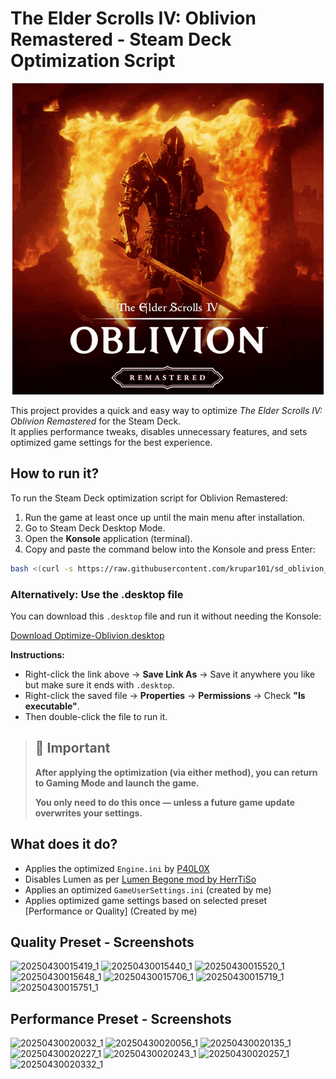 # The Elder Scrolls IV: Oblivion Remastered - Steam Deck Optimization Script

<p align="center">
  <img src="https://github.com/krupar101/sd_oblivion_remaster_scripts/blob/main/oblivion-remastered.gif" alt="Folondeck" />
</p>

This project provides a quick and easy way to optimize *The Elder Scrolls IV: Oblivion Remastered* for the Steam Deck.  
It applies performance tweaks, disables unnecessary features, and sets optimized game settings for the best experience.

## How to run it?

To run the Steam Deck optimization script for Oblivion Remastered:

1. Run the game at least once up until the main menu after installation.
2. Go to Steam Deck Desktop Mode.
3. Open the **Konsole** application (terminal).
4. Copy and paste the command below into the Konsole and press Enter:

```bash
bash <(curl -s https://raw.githubusercontent.com/krupar101/sd_oblivion_remaster_scripts/refs/heads/main/optimize_oblivion_remastered_for_steam_deck.sh)
```

### Alternatively: Use the .desktop file

You can download this `.desktop` file and run it without needing the Konsole:

[Download Optimize-Oblivion.desktop](https://raw.githubusercontent.com/krupar101/sd_oblivion_remaster_scripts/refs/heads/main/Optimize-Oblivion.desktop)

**Instructions:**
- Right-click the link above → **Save Link As** → Save it anywhere you like but make sure it ends with `.desktop`.
- Right-click the saved file → **Properties** → **Permissions** → Check **"Is executable"**.
- Then double-click the file to run it.

> ## 📢 Important
> 
> **After applying the optimization (via either method), you can return to Gaming Mode and launch the game.**
> 
> **You only need to do this once — unless a future game update overwrites your settings.**

## What does it do?

- Applies the optimized `Engine.ini` by [P40L0X](https://www.nexusmods.com/oblivionremastered/mods/35)
- Disables Lumen as per [Lumen Begone mod by HerrTiSo](https://www.nexusmods.com/oblivionremastered/mods/183)
- Applies an optimized `GameUserSettings.ini` (created by me)
- Applies optimized game settings based on selected preset [Performance or Quality] (Created by me)

## Quality Preset - Screenshots

![20250430015419_1](https://github.com/user-attachments/assets/cca66223-21b7-4077-ae07-aa11ed5d6247)
![20250430015440_1](https://github.com/user-attachments/assets/7864882a-475a-4107-bbb9-673460f7850d)
![20250430015520_1](https://github.com/user-attachments/assets/eef56c12-3097-49dc-9ba1-5c9189bf4ad6)
![20250430015648_1](https://github.com/user-attachments/assets/970a1053-ea66-4e82-98e9-83b6e79d17d9)
![20250430015706_1](https://github.com/user-attachments/assets/a050c6ba-8422-4427-ad38-2580d35017c1)
![20250430015719_1](https://github.com/user-attachments/assets/3e653590-ce50-425c-b9a0-f47cdf773578)
![20250430015751_1](https://github.com/user-attachments/assets/711a5458-7598-41d4-96c5-faf021e77c15)

## Performance Preset - Screenshots

![20250430020032_1](https://github.com/user-attachments/assets/cacc8d1f-c5e2-4bfc-b0f9-4f3b153f7257)
![20250430020056_1](https://github.com/user-attachments/assets/d6528acd-7ca9-4eff-b055-c8113d29ee6e)
![20250430020135_1](https://github.com/user-attachments/assets/ed675674-647e-4c6d-aa39-836f4e54df46)
![20250430020227_1](https://github.com/user-attachments/assets/bdbef18d-6adb-4604-8d9f-e5b9c4208d01)
![20250430020243_1](https://github.com/user-attachments/assets/58a315e8-9a8e-4f16-9e07-ad3de441f6e7)
![20250430020257_1](https://github.com/user-attachments/assets/6a233a55-6e92-4e73-bb83-c69f34eacbd2)
![20250430020332_1](https://github.com/user-attachments/assets/a157befd-0257-46f8-8716-99191863bc71)
